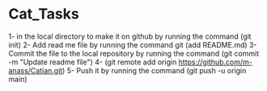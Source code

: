 # Cat_Tasks
1- in the local directory to make it on github by running the command (git init) 
2- Add read me file by running the command git (add README.md) 
3- Commit the file to the local repository by running the command (git commit -m "Update readme file") 
4- (git remote add origin https://github.com/m-anass/Catian.git)
5- Push it by running the command (git push -u origin main)
